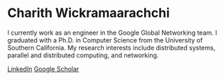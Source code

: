 # Charith Wickramaarachchi

I currently work as an engineer in the Google Global Networking team. I graduated with a Ph.D. in Computer Science from the University of Southern California. My research interests include distributed systems, parallel and distributed computing, and networking.


[LinkedIn](https://www.linkedin.com/in/charith-wickramaarachchi-43797218/) [Google Scholar](https://scholar.google.com/citations?user=R84Xky0AAAAJ&hl=en)

